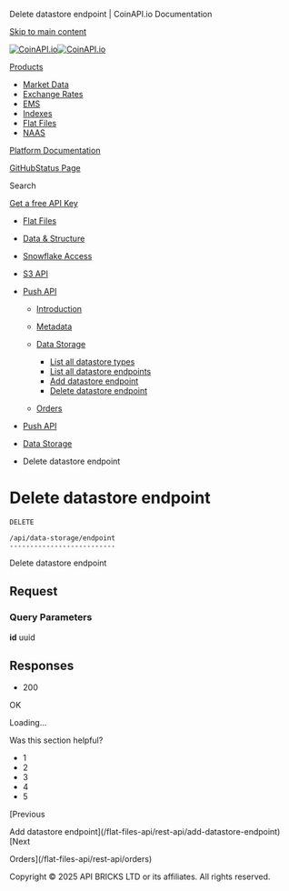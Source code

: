 Delete datastore endpoint | CoinAPI.io Documentation




[Skip to main content](#__docusaurus_skipToContent_fallback)

[![CoinAPI.io](/img/logo.svg)![CoinAPI.io](/img/logo.svg)](https://www.coinapi.io)

[Products](/flat-files-api/rest-api/delete-datastore-endpoint)

* [Market Data](/market-data/)
* [Exchange Rates](/exchange-rates-api/)
* [EMS](/ems-api/)
* [Indexes](/indexes-api/)
* [Flat Files](/flat-files-api/)
* [NAAS](/naas-api/)

[Platform Documentation](/general/authentication)

[GitHub](https://github.com/api-bricks/api-bricks-sdk)[Status Page](https://status.coinapi.io)

Search

[Get a free API Key](https://console.coinapi.io/?link=/apikeys/create)

* [Flat Files](/flat-files-api/)
* [Data & Structure](/flat-files-api/data-types/)
* [Snowflake Access](/flat-files-api/snowflake/)
* [S3 API](/flat-files-api/s3-api/)
* [Push API](/flat-files-api/rest-api/push-api)

  + [Introduction](/flat-files-api/rest-api/push-api)
  + [Metadata](/flat-files-api/rest-api/metadata)
  + [Data Storage](/flat-files-api/rest-api/data-storage)

    - [List all datastore types](/flat-files-api/rest-api/list-all-datastore-types)
    - [List all datastore endpoints](/flat-files-api/rest-api/list-all-datastore-endpoints)
    - [Add datastore endpoint](/flat-files-api/rest-api/add-datastore-endpoint)
    - [Delete datastore endpoint](/flat-files-api/rest-api/delete-datastore-endpoint)
  + [Orders](/flat-files-api/rest-api/orders)

* [Push API](/flat-files-api/rest-api/push-api)
* [Data Storage](/flat-files-api/rest-api/data-storage)
* Delete datastore endpoint

Delete datastore endpoint
=========================

```
DELETE

/api/data-storage/endpoint
--------------------------
```

Delete datastore endpoint

Request[​](/flat-files-api/rest-api/delete-datastore-endpoint#request "Direct link to Request")
-----------------------------------------------------------------------------------------------

### Query Parameters

**id** uuid

Responses[​](/flat-files-api/rest-api/delete-datastore-endpoint#responses "Direct link to Responses")
-----------------------------------------------------------------------------------------------------

* 200

OK

Loading...

Was this section helpful?

* 1
* 2
* 3
* 4
* 5

[Previous

Add datastore endpoint](/flat-files-api/rest-api/add-datastore-endpoint)[Next

Orders](/flat-files-api/rest-api/orders)

Copyright © 2025 API BRICKS LTD or its affiliates. All rights reserved.